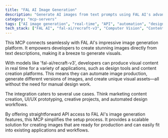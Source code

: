 ```yaml
---
title: "FAL AI Image Generation"
description: "Generate AI images from text prompts using FAL AI's advanced models for real-time visual content creation."
category: "mcp-servers"
tags: ["AI image generation", "real-time", "API", "automation", "design tools", "content creation"]
tech_stack: ["FAL AI", "fal-ai/recraft-v3", "Computer Vision", "Content Creation", "Design Automation"]
---
```


This MCP connects seamlessly with FAL AI's impressive image generation platform. It empowers developers to create stunning images directly from text descriptions, making it a breeze to generate visuals.

With models like 'fal-ai/recraft-v3', developers can produce visual content in real time for a variety of applications, such as design tools and content creation platforms. This means they can automate image production, generate different versions of images, and create unique visual assets—all without the need for manual design work.

The integration caters to several use cases. Think marketing content creation, UI/UX prototyping, creative projects, and automated design workflows. 

By offering straightforward API access to FAL AI's image generation features, this MCP simplifies the setup process. It provides a scalable solution for creating images that are ready for production and can easily fit into existing applications and workflows.